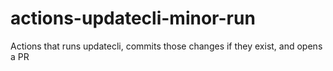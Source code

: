 # actions-updatecli-minor-run
Actions that runs updatecli, commits those changes if they exist, and opens a PR
